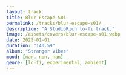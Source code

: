 ```yaml
---
layout: track
title: Blur Escape S01
permalink: /tracks/blur-escape-s01/
description: "A StudioRich lo-fi track."
image: /assets/covers/blur-escape-s01.webp
date: 2025-01-01
duration: "140.59"
album: "Stranger Vibes"
mood: [nan, nan, nan]
genre: [lo-fi, experimental, ambient]
---
```

